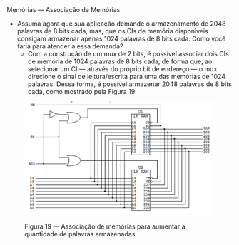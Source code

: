 <div class="cabecalho huge">
    Memórias — Associação de Memórias
</div>
<div class="conteudo small">
<div class="grid-50-50">
<div class="grid-element">

- Assuma agora que sua aplicação demande o armazenamento de 2048 palavras de 8 bits cada, mas, que os CIs de memória disponíveis consigam armazenar apenas 1024 palavras de 8 bits cada. Como você faria para atender a essa demanda?
    - Com a construção de um mux de 2 bits, é possível associar dois CIs de memória de 1024 palavras de 8 bits cada, de forma que, ao selecionar um CI — através do próprio bit de endereço — o mux direcione o sinal de leitura/escrita para uma das memórias de 1024 palavras. Dessa forma, é possível armazenar 2048 palavras de 8 bits cada, como mostrado pela Figura 19:

</div>
<div class="grid-element">
<figure>

<!-- _class: transparent -->
![grid-img](./img/ram-1024-2048.png)

<figcaption> Figura 19 — Associação de memórias para aumentar a quantidade de palavras armazenadas </figcaption>
</figure>
</div>
</div>
</div>
